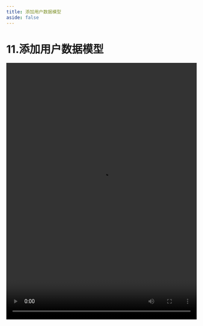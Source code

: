 ```yaml
---
title: 添加用户数据模型
aside: false
---
```


# 11.添加用户数据模型

<video autoplay src="http://qn.chinavanes.com/nodejs/module-11/11.添加用户数据模型.mp4" controls controlsList="nodownload" width="100%" height="680"/>


